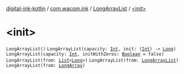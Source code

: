 [digital-ink-kotlin](../../index.md) / [com.wacom.ink](../index.md) / [LongArrayList](index.md) / [&lt;init&gt;](./-init-.md)

# &lt;init&gt;

`LongArrayList()`
`LongArrayList(capacity: `[`Int`](https://kotlinlang.org/api/latest/jvm/stdlib/kotlin/-int/index.html)`, init: (`[`Int`](https://kotlinlang.org/api/latest/jvm/stdlib/kotlin/-int/index.html)`) -> `[`Long`](https://kotlinlang.org/api/latest/jvm/stdlib/kotlin/-long/index.html)`)`
`LongArrayList(capacity: `[`Int`](https://kotlinlang.org/api/latest/jvm/stdlib/kotlin/-int/index.html)`, initWithZeros: `[`Boolean`](https://kotlinlang.org/api/latest/jvm/stdlib/kotlin/-boolean/index.html)` = false)`
`LongArrayList(from: `[`List`](https://kotlinlang.org/api/latest/jvm/stdlib/kotlin.collections/-list/index.html)`<`[`Long`](https://kotlinlang.org/api/latest/jvm/stdlib/kotlin/-long/index.html)`>)`
`LongArrayList(from: `[`LongArrayList`](index.md)`)`
`LongArrayList(from: `[`LongArray`](https://kotlinlang.org/api/latest/jvm/stdlib/kotlin/-long-array/index.html)`)`